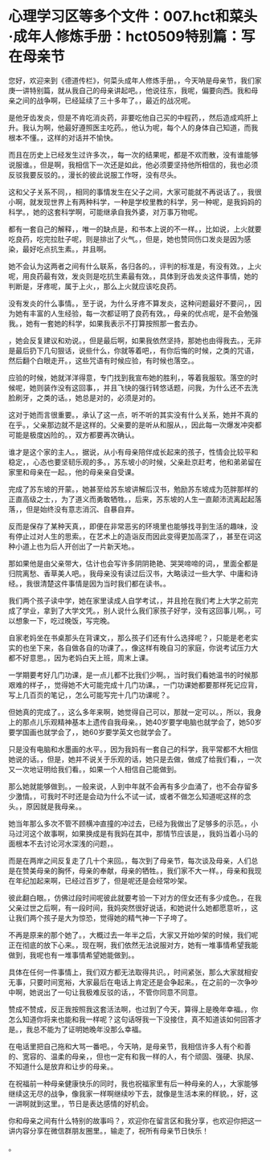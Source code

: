 # 心理学习区等多个文件：007.hct和菜头·成年人修炼手册：hct0509特别篇：写在母亲节 

您好，欢迎来到《德道传栏》，何菜头成年人修炼手册。，今天呐是母亲节，我们家庚一讲特别篇，就从我自己的母亲讲起吧。，他说往东，我呢，偏要向西。我和母亲之间的战争啊，已经延续了三十多年了。，最近的战况呢。

是他牙齿发炎，但是不肯吃消炎药，非要吃他自己买的中程药，，然后造成鸡肝上升。我认为啊，他最好遵照医主吃药。，他认为呢，每个人的身体自己知道，而我根本不懂。，这样的对话并不愉快。

而且在历史上已经发生过许多次，，每一次的结果呢，都是不欢而散，没有谁能够说服谁。，但是啊，我相信下一次还是如此，他必须要坚持他所相信的，我也必须反驳我要反驳的。，漫长的彼此说服工作呀，没有尽头。

这和父子关系不同，，相同的事情发生在父子之间，大家可能就不再说话了。，我很小啊，就发现世界上有两种科学，一种是学校里教的科学，另一种呢，是我妈妈的科学。，她的这套科学啊，可能继承自我外婆，对万事万物呢。

都有一套自己的解释，，唯一的缺点是，和书本上说的不一样。，比如说，上火就要吃良药，吃完拉肚子呢，则是排出了火气。，但是，她也赞同伤口发炎是因为感染，最好吃点抗生素。，并且啊。

她不会认为这两者之间有什么联系，各归各的。，评判的标准是，有没有效。，上火呢，用良药最有效，发炎则是吃抗生素最有效。，具体到牙齿发炎这件事情，她的判断是，牙疼呢，属于上火，，那么上火就应该吃良药。

没有发炎的什么事情。，至于说，为什么牙疼不算发炎，这种问题最好不要问，，因为她有丰富的人生经验，每一次都证明了良药有效。，母亲的优点呢，是不会勉强我。，她有一套她的科学，如果我表示不打算按照那一套去办。

，她会反复建议和劝说。，但是最后啊，如果我依然坚持，那她也由得我去。，无非是最后扔下几句狠话，说些什么，你就等着吧，，有你后悔的时候，之类的咒语，然后翻个白眼走开。，这些咒语有时候应验，有时候也落空。。

应验的时候，她就洋洋得意，专门找到我宣布她的胜利，，等着我服软。落空的时候呢，她则装作没有这回事，，并且飞快的强行转悠话题，问我，为什么还不去洗脸刷牙，之类的话。，她总是对的，必须是对的。

这对于她而言很重要。，承认了这一点，听不听的其实没有什么关系，她并不真的在乎。，父亲那边就不是这样的。父亲要的是听从和服从，，因此每一次爆发冲突都可能是极度凶险的。，双方都要再次确认。

谁才是这个家的主人。，据说，从小有母亲陪伴成长起来的孩子，性情会比较平和稳定，，心态也要坚韧乐观的多。，苏东坡小的时候，父亲赴京赶考，他和弟弟留在家里和母亲在一起。，他的母亲亲自受课。

完成了苏东坡的开蒙。，她甚至给苏东坡讲解后汉书，勉励苏东坡成为范胖那样的正直高级之士，，为了道义而勇敢牺牲。，后来，苏东坡的人生一直颠沛流离起起落落，，但是始终没有意志消沉、自暴自弃。

反而是保存了某种天真，，即便在非常恶劣的环境里也能够找寻到生活的趣味，没有停止过对人生的思索。，在艺术上的造诣反而因此变得更加高深了，，甚至在词这种小道上也为后人开创出了一片新天地。。

那如果他是由父亲带大，估计也会写许多阴阴艳艳、哭哭啼啼的词，，里面全都是归院离愁、香草美人吧。，我母亲没有读过后汉书，大略读过一些大学、中庸和诗经。，我很清楚这件事情是因为当时我们都在读书。。

我们两个孩子读中学，她在家里读成人自学考试，，并且抢在我们考上大学之前完成了学业，拿到了大学文凭。，别人说什么我们家孩子好学，没有这回事儿啊。，可以想象一下，吃过晚饭，写完晚。

自家老妈坐在书桌那头在背课文，，那么孩子们还有什么选择呢？，只能是老老实实的也坐下来，各自做各自的功课了。，像这样有晚自习的家庭，你说考试压力大都不好意思。，因为老妈白天上班，周末上课。

一学期要考好几门功课，是一点儿都不比我们少啊。，当时我们看她温书的时候那艰难的样子，，觉得她不大可能完成十几门功课。，一门功课她都要那样死记应背，写上几百页的笔记，，怎么可能写完十几门功课呢？。

但她真的完成了。，这么多年来啊，她觉得自己可以，那就一定可以。，所以，我身上的那点儿乐观精神基本上遗传自我母亲。，她40岁要学电脑也就学会了，她50岁要学国画也就学会了，，她60岁要学英文也就学会了。

只是没有电脑和水墨画的水平。，因为我妈有一套自己的科学，我平常都不大相信她说的话。，但是，她并不说关于乐观的话，她只是去做，做成了给我们看，，一次又一次地证明给我们看。，如果一个人相信自己能做到。

那么她就能够做到。，一般来说，人到中年就不会再有多少血涌了，也不会存留多少激情。，可我时不时还是会动为什么不试一试，或者不做怎么知道呢这样的念头。，原因就是我母亲。。

她当年那么多次不管不顾横冲直撞的冲过去，已经为我做出了足够多的示范。，小马过河这个故事啊，如果换成是有我妈在其中，那情节应该是，，我妈当着小马的面根本不去讨论河水深浅的问题，。

而是在两岸之间反复走了几十个来回。，每次到了母亲节，每次谈及母亲，人们总是在赞美母亲的胸怀，母亲的奉献，母亲的牺牲。，我们家不大一样。，母亲和我现在年纪加起来啊，已经过百岁了，但是呢还是会经常吵架。

彼此翻白眼。，仿佛过段时间呢彼此就要考验一下对方的侄女还有多少成色。，在我父亲过世之后啊，有一段时间，我妈突然很好说话，和她说什么她都愿意听，，这让我们两个孩子是大为惊恐，觉得她的精气神一下子垮了。

不再是原来的那个她了。，大概过去一年半之后，大家又开始吵架的时候，我们呢正在彻底的放下心来。，现在啊，我们依然无法说服对方，她有一堆事情希望我能做到，我呢也有一堆事情希望她能做到。。

具体在任何一件事情上，我们双方都无法取得共识。，时间紧张，那么大家就相安无事，只要时间宽裕，大家最后在电话上肯定还是会争起来。，在之前的一次争吵中啊，她说出了一句让我极难反驳的话，，不管你同意不同意。

赞成不赞成，反正我按照我这套活法啊，也过到了今天，算得上是晚年幸福。，你怎么知道你将来也能和我一样呢？这句话呀我一下没接住，真不知道该如何回答才是。，我总不能为了证明她晚年没那么幸福。

在电话里把自己拖和大骂一番吧。，今天呐，是母亲节，我相信许多人有个和善的、宽容的、温柔的母亲，，但也一定有和我一样的人，有个顽固、强硬、执尿、不知道什么是放弃和让步的母亲。。

在祝福前一种母亲健康快乐的同时，我也祝福家里有后一种母亲的人，，大家能够继续这无尽的战争，像我家一样啊继续吵下去，就像是生活本来的样貌。，好，这一讲啊就到这里。，节日是表达感情的好机会。

你和母亲之间有什么特别的故事吗？，欢迎你在留言区和我分享，也欢迎你把这一讲内容分享在微信群朋友圈里。，输走了，祝所有母亲节日快乐！

。